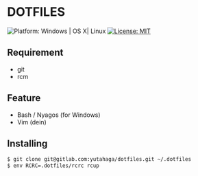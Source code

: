 # DOTFILES

![Platform: Windows | OS X| Linux](https://img.shields.io/badge/platform-Windows%20%7C%20OS%20X%20%7C%20Linux-lightgrey.svg?style=flat-square)
[![License: MIT](https://img.shields.io/dub/l/vibe-d.svg?maxAge=2592000?style=flat-square)](./LICENSE)


## Requirement
* git
* rcm

## Feature
* Bash / Nyagos (for Windows)
* Vim (dein)

## Installing

```sh
$ git clone git@gitlab.com:yutahaga/dotfiles.git ~/.dotfiles
$ env RCRC=.dotfiles/rcrc rcup
```
